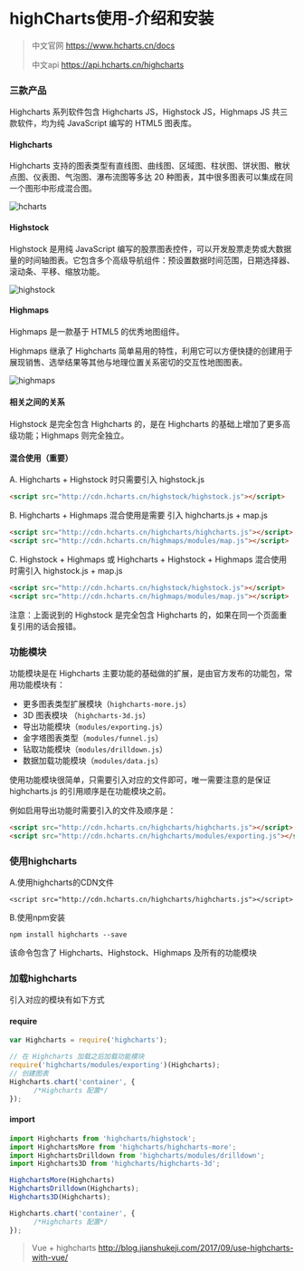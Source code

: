 # highCharts使用-介绍和安装

> 中文官网 https://www.hcharts.cn/docs
>
> 中文api https://api.hcharts.cn/highcharts

### 三款产品

Highcharts 系列软件包含 Highcharts JS，Highstock JS，Highmaps JS 共三款软件，均为纯 JavaScript 编写的 HTML5 图表库。

#### Highcharts

Highcharts 支持的图表类型有直线图、曲线图、区域图、柱状图、饼状图、散状点图、仪表图、气泡图、瀑布流图等多达 20 种图表，其中很多图表可以集成在同一个图形中形成混合图。

![hcharts](/Users/dengwei/app/webTree/articles/highcharts_study/images/hcharts.png)

#### Highstock

Highstock 是用纯 JavaScript 编写的股票图表控件，可以开发股票走势或大数据量的时间轴图表。它包含多个高级导航组件：预设置数据时间范围，日期选择器、滚动条、平移、缩放功能。

![highstock](/Users/dengwei/app/webTree/articles/highcharts_study/images/highstock.png)

#### Highmaps

Highmaps 是一款基于 HTML5 的优秀地图组件。

Highmaps 继承了 Highcharts 简单易用的特性，利用它可以方便快捷的创建用于展现销售、选举结果等其他与地理位置关系密切的交互性地图图表。



![highmaps](/Users/dengwei/app/webTree/articles/highcharts_study/images/highmaps.png)

#### 相关之间的关系

Highstock 是完全包含 Highcharts 的，是在 Highcharts 的基础上增加了更多高级功能；Highmaps 则完全独立。

#### 混合使用（重要）

A. Highcharts + Highstock 时只需要引入 highstock.js

```Html
<script src="http://cdn.hcharts.cn/highstock/highstock.js"></script> 
```

B. Highcharts + Highmaps 混合使用是需要 引入 highcharts.js + map.js

```Html
<script src="http://cdn.hcharts.cn/highcharts/highcharts.js"></script> 
<script src="http://cdn.hcharts.cn/highmaps/modules/map.js"></script> 
```

C. Highstock + Highmaps 或 Highcharts + Highstock + Highmaps 混合使用时需引入 highstock.js + map.js

```Html
<script src="http://cdn.hcharts.cn/highstock/highstock.js"></script> 
<script src="http://cdn.hcharts.cn/highmaps/modules/map.js"></script> 
```

注意：上面说到的 Highstock 是完全包含 Highcharts 的，如果在同一个页面重复引用的话会报错。

### 功能模块

功能模块是在 Highcharts 主要功能的基础做的扩展，是由官方发布的功能包，常用功能模块有：

- 更多图表类型扩展模块（`highcharts-more.js`）
- 3D 图表模块 （`highcharts-3d.js`）
- 导出功能模块（`modules/exporting.js`）
- 金字塔图表类型（`modules/funnel.js`）
- 钻取功能模块（`modules/drilldown.js`）
- 数据加载功能模块（`modules/data.js`）



使用功能模块很简单，只需要引入对应的文件即可，唯一需要注意的是保证 highcharts.js 的引用顺序是在功能模块之前。

例如启用导出功能时需要引入的文件及顺序是：

```html
<script src="http://cdn.hcharts.cn/highcharts/highcharts.js"></script> 
<script src="http://cdn.hcharts.cn/highcharts/modules/exporting.js"></script>
```

### 使用highcharts

A.使用highcharts的CDN文件

`<script src="http://cdn.hcharts.cn/highcharts/highcharts.js"></script>`

B.使用npm安装

`npm install highcharts --save`

该命令包含了 Highcharts、Highstock、Highmaps 及所有的功能模块

### 加载highcharts

引入对应的模块有如下方式

#### require

```javascript
var Highcharts = require('highcharts');

// 在 Highcharts 加载之后加载功能模块
require('highcharts/modules/exporting')(Highcharts);
// 创建图表
Highcharts.chart('container', { 
      /*Highcharts 配置*/
});
```

#### import

```javascript
import Highcharts from 'highcharts/highstock';
import HighchartsMore from 'highcharts/highcharts-more';
import HighchartsDrilldown from 'highcharts/modules/drilldown';
import Highcharts3D from 'highcharts/highcharts-3d';

HighchartsMore(Highcharts)
HighchartsDrilldown(Highcharts);
Highcharts3D(Highcharts);

Highcharts.chart('container', { 
      /*Highcharts 配置*/
});
```

>  Vue + highcharts   http://blog.jianshukeji.com/2017/09/use-highcharts-with-vue/

